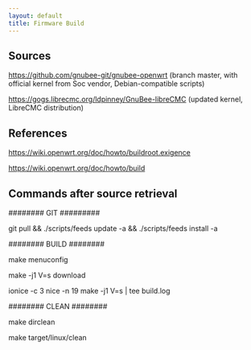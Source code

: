 ```yaml
---
layout: default
title: Firmware Build
---
```


## Sources

https://github.com/gnubee-git/gnubee-openwrt (branch master, with official kernel from Soc vendor, Debian-compatible scripts) 

<!-- Being verified 2017-10-19 - https://github.com/gnubee-git/GnuBee-lede (branch lede-17-01 have Debian-compatible scripts) -->

https://gogs.librecmc.org/ldpinney/GnuBee-libreCMC (updated kernel, LibreCMC distribution)



## References

https://wiki.openwrt.org/doc/howto/buildroot.exigence

https://wiki.openwrt.org/doc/howto/build

## Commands after source retrieval

######## GIT #########

git pull && ./scripts/feeds update -a && ./scripts/feeds install -a

######## BUILD ########

make menuconfig

make -j1 V=s download

ionice -c 3 nice -n 19 make -j1 V=s \| tee build.log

######## CLEAN ########

make dirclean

make target/linux/clean

